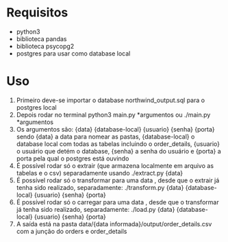 # Requisitos

- python3
- biblioteca pandas
- biblioteca psycopg2
- postgres para usar como database local

# Uso

1. Primeiro deve-se importar o database northwind_output.sql para o postgres local
2. Depois rodar no terminal python3 main.py *argumentos ou ./main.py *argumentos
3. Os argumentos são: {data} {database-local} {usuario} {senha} {porta} sendo {data} a data para nomear as pastas, {database-local} o database local com todas as tabelas incluindo o order_details, {usuario} o usuário que detém o database, {senha} a senha do usuário e {porta} a porta pela qual o postgres está ouvindo
4. É possível rodar só o extrair (que armazena localmente em arquivo as tabelas e o csv) separadamente usando ./extract.py {data}
5. É possível rodar só o transformar para uma data , desde que o extrair já tenha sido realizado, separadamente: ./transform.py {data} {database-local} {usuario} {senha} {porta}
6. É possível rodar só o carregar para uma data , desde que o transformar já tenha sido realizado, separadamente: ./load.py {data} {database-local} {usuario} {senha} {porta}
7. A saída está na pasta data/{data informada}/output/order_details.csv com a junção do orders e order_details
